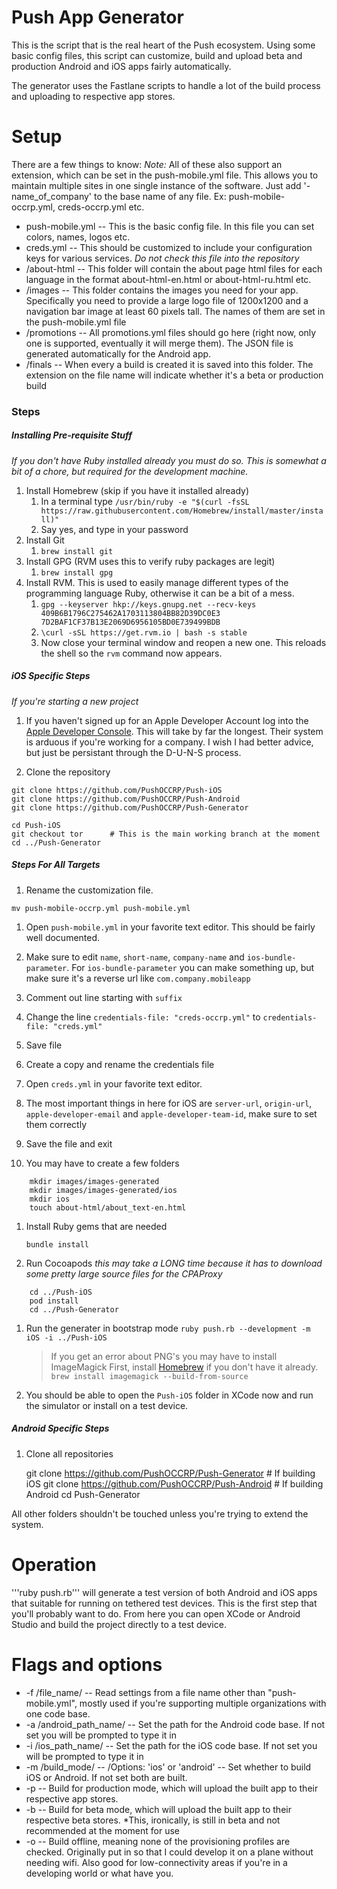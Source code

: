 # Push App Generator
This is the script that is the real heart of the Push ecosystem. Using some basic config files, this script can customize, build and upload beta and production Android and iOS apps fairly automatically.

The generator uses the Fastlane scripts to handle a lot of the build process and uploading to respective app stores.

# Setup
There are a few things to know:
*Note:* All of these also support an extension, which can be set in the push-mobile.yml file. This allows you to maintain multiple sites in one single instance of the software. Just add '-name_of_company' to the base name of any file. Ex: push-mobile-occrp.yml, creds-occrp.yml etc.
- push-mobile.yml
-- This is the basic config file. In this file you can set colors, names, logos etc.
- creds.yml
-- This should be customized to include your configuration keys for various services. *Do not check this file into the repository*
- /about-html
-- This folder will contain the about page html files for each language in the format about-html-en.html or about-html-ru.html etc.
- /images
-- This folder contains the images you need for your app. Specifically you need to provide a large logo file of 1200x1200 and a navigation bar image at least 60 pixels tall. The names of them are set in the push-mobile.yml file
- /promotions
-- All promotions.yml files should go here (right now, only one is supported, eventually it will merge them). The JSON file is generated automatically for the Android app.
- /finals
-- When every a build is created it is saved into this folder. The extension on the file name will indicate whether it's a beta or production build

### Steps

##### Installing Pre-requisite Stuff
_If you don't have Ruby installed already you must do so. This is somewhat a bit of a chore, but required for the development machine._

1. Install Homebrew (skip if you have it installed already)
	1. In a terminal type ```/usr/bin/ruby -e "$(curl -fsSL https://raw.githubusercontent.com/Homebrew/install/master/install)"```
	1. Say yes, and type in your password
1. Install Git
	1. ```brew install git```
1. Install GPG (RVM uses this to verify ruby packages are legit)
	1. ```brew install gpg```
1. Install RVM. This is used to easily manage different types of the programming language Ruby, otherwise it can be a bit of a mess.
	1. ```gpg --keyserver hkp://keys.gnupg.net --recv-keys 409B6B1796C275462A1703113804BB82D39DC0E3 7D2BAF1CF37B13E2069D6956105BD0E739499BDB```
	1. ```\curl -sSL https://get.rvm.io | bash -s stable```
	1. Now close your terminal window and reopen a new one. This reloads the shell so the ```rvm``` command now appears.


##### iOS Specific Steps

_If you're starting a new project_
1. If you haven't signed up for an Apple Developer Account log into the [Apple Developer Console](https://developer.apple.com/account). This will take by far the longest. Their system is arduous if you're working for a company. I wish I had better advice, but just be persistant through the D-U-N-S process.

1. Clone the repository

```
git clone https://github.com/PushOCCRP/Push-iOS
git clone https://github.com/PushOCCRP/Push-Android
git clone https://github.com/PushOCCRP/Push-Generator
```

```
cd Push-iOS
git checkout tor      # This is the main working branch at the moment
cd ../Push-Generator
```
##### Steps For All Targets
1. Rename the customization file.

```mv push-mobile-occrp.yml push-mobile.yml```

1. Open ```push-mobile.yml``` in your favorite text editor. This should be fairly well documented.

1. Make sure to edit ```name```, ```short-name```, ```company-name``` and ```ios-bundle-parameter```. For ```ios-bundle-parameter``` you can make something up, but make sure it's a reverse url like ```com.company.mobileapp```

1. Comment out line starting with ```suffix```

1. Change the line ```credentials-file: "creds-occrp.yml"``` to ```credentials-file: "creds.yml"```

1. Save file

1. Create a copy and rename the credentials file

1. Open ```creds.yml``` in your favorite text editor.

1. The most important things in here for iOS are ```server-url```, ```origin-url```, ```apple-developer-email``` and ```apple-developer-team-id```, make sure to set them correctly

1. Save the file and exit

1. You may have to create a few folders

```
	mkdir images/images-generated
	mkdir images/images-generated/ios
	mkdir ios
	touch about-html/about_text-en.html
```

1. Install Ruby gems that are needed

	```bundle install```

1. Run Cocoapods _this may take a LONG time because it has to download some pretty large source files for the CPAProxy_

```
	cd ../Push-iOS
	pod install
	cd ../Push-Generator
```
1. Run the generater in bootstrap mode ```ruby push.rb --development -m iOS -i ../Push-iOS```

	> If you get an error about PNG's you may have to install ImageMagick
	> First, install [Homebrew](https://brew.sh/) if you don't have it already.
	> ```brew install imagemagick --build-from-source```

1. You should be able to open the ```Push-iOS``` folder in XCode now and run the simulator or install on a test device.

##### Android Specific Steps 

1. Clone all repositories

	git clone https://github.com/PushOCCRP/Push-Generator
				# If building iOS
	git clone https://github.com/PushOCCRP/Push-Android		# If building Android
	cd Push-Generator


All other folders shouldn't be touched unless you're trying to extend the system.

# Operation

'''ruby push.rb''' will generate a test version of both Android and iOS apps that suitable for running on tethered test devices. This is the first step that you'll probably want to do. From here you can open XCode or Android Studio and build the project directly to a test device.

# Flags and options

- -f /file_name/
-- Read settings from a file name other than "push-mobile.yml", mostly used if you're supporting multiple organizations with one code base.
- -a /android_path_name/
-- Set the path for the Android code base. If not set you will be prompted to type it in
- -i /ios_path_name/
-- Set the path for the iOS code base. If not set you will be prompted to type it in
- -m /build_mode/
-- /Options: 'ios' or 'android'
-- Set whether to build iOS or Android. If not set both are built.
- -p
-- Build for production mode, which will upload the built app to their respective app stores.
- -b
-- Build for beta mode, which will upload the built app to their respective beta stores. *This, ironically, is still in beta and not recommended at the moment for use
- -o
-- Build offline, meaning none of the provisioning profiles are checked. Originally put in so that I could develop it on a plane without needing wifi. Also good for low-connectivity areas if you're in a developing world or what have you.

